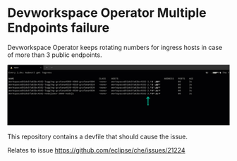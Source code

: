 # Devworkspace Operator Multiple Endpoints failure

Devworkspace Operator keeps rotating numbers for ingress hosts in case of more than 3 public endpoints.

![ingress-che](ingress-che.gif)

This repository contains a devfile that should cause the issue.

Relates to issue https://github.com/eclipse/che/issues/21224

